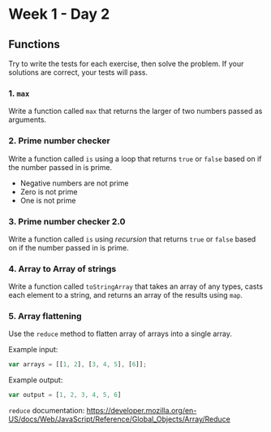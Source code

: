 # Week 1 - Day 2
## Functions

Try to write the tests for each exercise, then solve the problem. If your solutions are correct, your tests will pass. 

### 1. `max`

Write a function called `max` that returns the larger of two numbers passed as arguments.

### 2. Prime number checker

Write a function called `is` using a loop that returns `true` or `false` based on if the number passed in is prime.

- Negative numbers are not prime
- Zero is not prime
- One is not prime

### 3. Prime number checker 2.0

Write a function called `is` using _recursion_ that returns `true` or `false` based on if the number passed in is prime.

### 4. Array to Array of strings

Write a function called `toStringArray` that takes an array of any types, casts each element to a string, and returns an array of the results using `map`.

### 5. Array flattening

Use the `reduce` method to flatten array of arrays into a single array.

Example input:

```javascript
var arrays = [[1, 2], [3, 4, 5], [6]];
```

Example output:

```javascript
var output = [1, 2, 3, 4, 5, 6]
```

`reduce` documentation: https://developer.mozilla.org/en-US/docs/Web/JavaScript/Reference/Global_Objects/Array/Reduce
